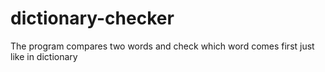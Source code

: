 # dictionary-checker
The program compares two words and check which word comes first just like in dictionary 
